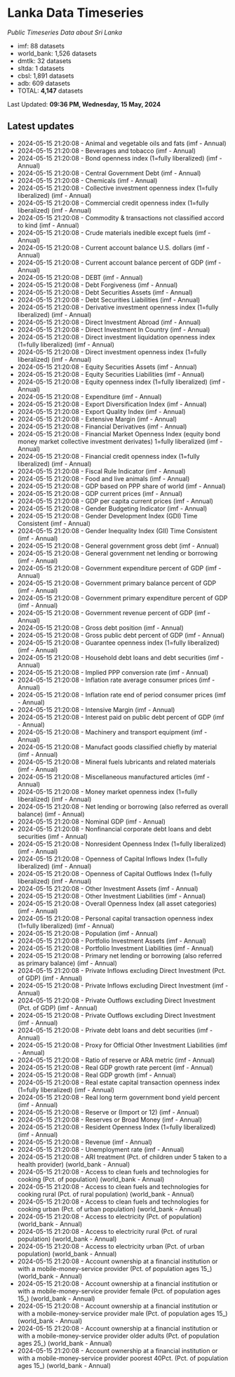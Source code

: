 # Lanka Data Timeseries
*Public Timeseries Data about Sri Lanka*

* imf: 88 datasets
* world_bank: 1,526 datasets
* dmtlk: 32 datasets
* sltda: 1 datasets
* cbsl: 1,891 datasets
* adb: 609 datasets
* TOTAL: **4,147** datasets

Last Updated: **09:36 PM, Wednesday, 15 May, 2024**

## Latest updates

* 2024-05-15 21:20:08 - Animal and vegetable oils and fats (imf - Annual)
* 2024-05-15 21:20:08 - Beverages and tobacco (imf - Annual)
* 2024-05-15 21:20:08 - Bond openness index (1=fully liberalized) (imf - Annual)
* 2024-05-15 21:20:08 - Central Government Debt (imf - Annual)
* 2024-05-15 21:20:08 - Chemicals (imf - Annual)
* 2024-05-15 21:20:08 - Collective investment openness index (1=fully liberalized) (imf - Annual)
* 2024-05-15 21:20:08 - Commercial credit openness index (1=fully liberalized) (imf - Annual)
* 2024-05-15 21:20:08 - Commodity & transactions not classified accord to kind (imf - Annual)
* 2024-05-15 21:20:08 - Crude materials inedible except fuels (imf - Annual)
* 2024-05-15 21:20:08 - Current account balance U.S. dollars (imf - Annual)
* 2024-05-15 21:20:08 - Current account balance percent of GDP (imf - Annual)
* 2024-05-15 21:20:08 - DEBT (imf - Annual)
* 2024-05-15 21:20:08 - Debt Forgiveness (imf - Annual)
* 2024-05-15 21:20:08 - Debt Securities Assets (imf - Annual)
* 2024-05-15 21:20:08 - Debt Securities Liabilities (imf - Annual)
* 2024-05-15 21:20:08 - Derivative investment openness index (1=fully liberalized) (imf - Annual)
* 2024-05-15 21:20:08 - Direct Investment Abroad (imf - Annual)
* 2024-05-15 21:20:08 - Direct Investment In Country (imf - Annual)
* 2024-05-15 21:20:08 - Direct investment liquidation openness index (1=fully liberalized) (imf - Annual)
* 2024-05-15 21:20:08 - Direct investment openness index (1=fully liberalized) (imf - Annual)
* 2024-05-15 21:20:08 - Equity Securities Assets (imf - Annual)
* 2024-05-15 21:20:08 - Equity Securities Liabilities (imf - Annual)
* 2024-05-15 21:20:08 - Equity openness index (1=fully liberalized) (imf - Annual)
* 2024-05-15 21:20:08 - Expenditure (imf - Annual)
* 2024-05-15 21:20:08 - Export Diversification Index (imf - Annual)
* 2024-05-15 21:20:08 - Export Quality Index (imf - Annual)
* 2024-05-15 21:20:08 - Extensive Margin (imf - Annual)
* 2024-05-15 21:20:08 - Financial Derivatives (imf - Annual)
* 2024-05-15 21:20:08 - Financial Market Openness Index (equity bond money market collective investment derivates) 1=fully liberalized (imf - Annual)
* 2024-05-15 21:20:08 - Financial credit openness index (1=fully liberalized) (imf - Annual)
* 2024-05-15 21:20:08 - Fiscal Rule Indicator (imf - Annual)
* 2024-05-15 21:20:08 - Food and live animals (imf - Annual)
* 2024-05-15 21:20:08 - GDP based on PPP share of world (imf - Annual)
* 2024-05-15 21:20:08 - GDP current prices (imf - Annual)
* 2024-05-15 21:20:08 - GDP per capita current prices (imf - Annual)
* 2024-05-15 21:20:08 - Gender Budgeting Indicator (imf - Annual)
* 2024-05-15 21:20:08 - Gender Development Index (GDI) Time Consistent (imf - Annual)
* 2024-05-15 21:20:08 - Gender Inequality Index (GII) Time Consistent (imf - Annual)
* 2024-05-15 21:20:08 - General government gross debt (imf - Annual)
* 2024-05-15 21:20:08 - General government net lending or borrowing (imf - Annual)
* 2024-05-15 21:20:08 - Government expenditure percent of GDP (imf - Annual)
* 2024-05-15 21:20:08 - Government primary balance percent of GDP (imf - Annual)
* 2024-05-15 21:20:08 - Government primary expenditure percent of GDP (imf - Annual)
* 2024-05-15 21:20:08 - Government revenue percent of GDP (imf - Annual)
* 2024-05-15 21:20:08 - Gross debt position (imf - Annual)
* 2024-05-15 21:20:08 - Gross public debt percent of GDP (imf - Annual)
* 2024-05-15 21:20:08 - Guarantee openness index (1=fully liberalized) (imf - Annual)
* 2024-05-15 21:20:08 - Household debt loans and debt securities (imf - Annual)
* 2024-05-15 21:20:08 - Implied PPP conversion rate (imf - Annual)
* 2024-05-15 21:20:08 - Inflation rate average consumer prices (imf - Annual)
* 2024-05-15 21:20:08 - Inflation rate end of period consumer prices (imf - Annual)
* 2024-05-15 21:20:08 - Intensive Margin (imf - Annual)
* 2024-05-15 21:20:08 - Interest paid on public debt percent of GDP (imf - Annual)
* 2024-05-15 21:20:08 - Machinery and transport equipment (imf - Annual)
* 2024-05-15 21:20:08 - Manufact goods classified chiefly by material (imf - Annual)
* 2024-05-15 21:20:08 - Mineral fuels lubricants and related materials (imf - Annual)
* 2024-05-15 21:20:08 - Miscellaneous manufactured articles (imf - Annual)
* 2024-05-15 21:20:08 - Money market openness index (1=fully liberalized) (imf - Annual)
* 2024-05-15 21:20:08 - Net lending or borrowing (also referred as overall balance) (imf - Annual)
* 2024-05-15 21:20:08 - Nominal GDP (imf - Annual)
* 2024-05-15 21:20:08 - Nonfinancial corporate debt loans and debt securities (imf - Annual)
* 2024-05-15 21:20:08 - Nonresident Openness Index (1=fully liberalized) (imf - Annual)
* 2024-05-15 21:20:08 - Openness of Capital Inflows Index (1=fully liberalized) (imf - Annual)
* 2024-05-15 21:20:08 - Openness of Capital Outflows Index (1=fully liberalized) (imf - Annual)
* 2024-05-15 21:20:08 - Other Investment Assets (imf - Annual)
* 2024-05-15 21:20:08 - Other Investment Liabilities (imf - Annual)
* 2024-05-15 21:20:08 - Overall Openness Index (all asset categories) (imf - Annual)
* 2024-05-15 21:20:08 - Personal capital transaction openness index (1=fully liberalized) (imf - Annual)
* 2024-05-15 21:20:08 - Population (imf - Annual)
* 2024-05-15 21:20:08 - Portfolio Investment Assets (imf - Annual)
* 2024-05-15 21:20:08 - Portfolio Investment Liabilities (imf - Annual)
* 2024-05-15 21:20:08 - Primary net lending or borrowing (also referred as primary balance) (imf - Annual)
* 2024-05-15 21:20:08 - Private Inflows excluding Direct Investment (Pct. of GDP) (imf - Annual)
* 2024-05-15 21:20:08 - Private Inflows excluding Direct Investment (imf - Annual)
* 2024-05-15 21:20:08 - Private Outflows excluding Direct Investment (Pct. of GDP) (imf - Annual)
* 2024-05-15 21:20:08 - Private Outflows excluding Direct Investment (imf - Annual)
* 2024-05-15 21:20:08 - Private debt loans and debt securities (imf - Annual)
* 2024-05-15 21:20:08 - Proxy for Official Other Investment Liabilities (imf - Annual)
* 2024-05-15 21:20:08 - Ratio of reserve or ARA metric (imf - Annual)
* 2024-05-15 21:20:08 - Real GDP growth rate percent (imf - Annual)
* 2024-05-15 21:20:08 - Real GDP growth (imf - Annual)
* 2024-05-15 21:20:08 - Real estate capital transaction openness index (1=fully liberalized) (imf - Annual)
* 2024-05-15 21:20:08 - Real long term government bond yield percent (imf - Annual)
* 2024-05-15 21:20:08 - Reserve or (Import or 12) (imf - Annual)
* 2024-05-15 21:20:08 - Reserves or Broad Money (imf - Annual)
* 2024-05-15 21:20:08 - Resident Openness Index (1=fully liberalized) (imf - Annual)
* 2024-05-15 21:20:08 - Revenue (imf - Annual)
* 2024-05-15 21:20:08 - Unemployment rate (imf - Annual)
* 2024-05-15 21:20:08 - ARI treatment (Pct. of children under 5 taken to a health provider) (world_bank - Annual)
* 2024-05-15 21:20:08 - Access to clean fuels and technologies for cooking (Pct. of population) (world_bank - Annual)
* 2024-05-15 21:20:08 - Access to clean fuels and technologies for cooking rural (Pct. of rural population) (world_bank - Annual)
* 2024-05-15 21:20:08 - Access to clean fuels and technologies for cooking urban (Pct. of urban population) (world_bank - Annual)
* 2024-05-15 21:20:08 - Access to electricity (Pct. of population) (world_bank - Annual)
* 2024-05-15 21:20:08 - Access to electricity rural (Pct. of rural population) (world_bank - Annual)
* 2024-05-15 21:20:08 - Access to electricity urban (Pct. of urban population) (world_bank - Annual)
* 2024-05-15 21:20:08 - Account ownership at a financial institution or with a mobile-money-service provider (Pct. of population ages 15_) (world_bank - Annual)
* 2024-05-15 21:20:08 - Account ownership at a financial institution or with a mobile-money-service provider female (Pct. of population ages 15_) (world_bank - Annual)
* 2024-05-15 21:20:08 - Account ownership at a financial institution or with a mobile-money-service provider male (Pct. of population ages 15_) (world_bank - Annual)
* 2024-05-15 21:20:08 - Account ownership at a financial institution or with a mobile-money-service provider older adults (Pct. of population ages 25_) (world_bank - Annual)
* 2024-05-15 21:20:08 - Account ownership at a financial institution or with a mobile-money-service provider poorest 40Pct. (Pct. of population ages 15_) (world_bank - Annual)